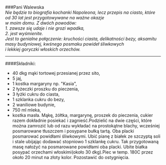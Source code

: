 ###Pani Walewska  
*Nie będzie to biografia kochanki Napoleona, lecz przepis na ciasto, które od 30 lat jest przygotowywane na ważne okazje    
w moim domu. Z dwóch powodów:*  
 *1. zawsze się udaje i nie grozi wpadka,*  
 *2. jest wyśmienite.*   
*Jest to genialne połączenie: kruchości ciasta, delikatności bezy, aksamitu masy budyniowej, kwśnego posmaku powideł śliwkowych  
i lekkiej goryczki włoskich orzechów.*
***  
####Składniki:  
* 40 dkg mąki tortowej przesianej przez sito,
* 5 jaj,
* 1 kostka margaryny np. "Kasia",
* 2 łyżeczki proszku do pieczenia,
* 3 łyżki cukru do ciasta,  
* 1 szklanka cukru do bezy,
* 2 waniliowe budynie,
* 750 ml mleka,
* kostka masła.
Mąkę, żółtka, margarynę, proszek do pieczenia, cukier razem dokładnie posiekać i zagnieść.Podzielić na dwie części, które można zamrozić lub od razu wykładać na prostokątne blachy, wcześniej posmarowane tłuszczem i posypane bułką tartą. Oba placki posmarować powidłami śliwkowymi. Ubić pianę z białek ze szczyptą soli i stale ubijając dodawać stopniowo 1 szklankę cukru. Tak przygotowaną masę nałożyć na posmarowane powidłami oba placki. Ubite białka posypać orzechami włoskimi(około 30 dkg).Piec w temp. 180C przez około 20 minut na złoty kolor. Pozostawić do ostygnięcia.  



 

















